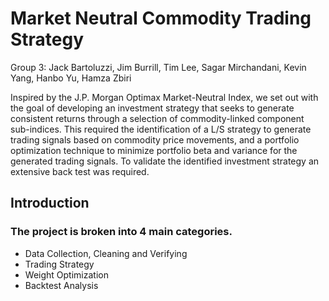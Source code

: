 # Market Neutral Commodity Trading Strategy
Group 3: Jack Bartoluzzi, Jim Burrill, Tim Lee, Sagar Mirchandani, Kevin Yang, Hanbo Yu, Hamza Zbiri

Inspired by the J.P. Morgan Optimax Market-Neutral Index, we set out with the goal of developing an investment strategy that seeks to generate consistent returns through a selection of commodity-linked component sub-indices. This required the identification of a L/S strategy to generate trading signals based on commodity price movements, and a portfolio optimization technique to minimize portfolio beta and variance for the generated trading signals. To validate the identified investment strategy an extensive back test was required.

## Introduction

### The project is broken into 4 main categories.

- Data Collection, Cleaning and Verifying
- Trading Strategy
- Weight Optimization
- Backtest Analysis
